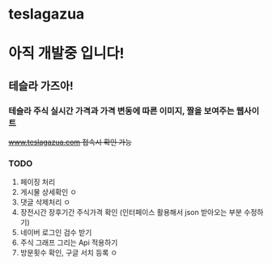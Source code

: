 # teslagazua

# 아직 개발중 입니다!

## 테슬라 가즈아!
### 테슬라 주식 실시간 가격과 가격 변동에 따른 이미지, 짤을 보여주는 웹사이트


~~www.teslagazua.com   접속시 확인 가능~~

### TODO
1. 페이징 처리
2. 게시물 상세확인 ㅇ
3. 댓글 삭제처리 ㅇ
4. 장전시간 장후기간 주식가격 확인 (인터페이스 활용해서 json 받아오는 부분 수정하기)
5. 네이버 로그인 검수 받기
6. 주식 그래프 그리는 Api 적용하기
7. 방문횟수 확인, 구글 서치 등록  ㅇ
